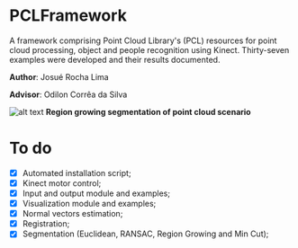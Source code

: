 # PCLFramework

A framework comprising Point Cloud Library's (PCL) resources for point cloud processing, object and people recognition using Kinect. Thirty-seven examples were developed and their results documented.

**Author**: Josué Rocha Lima

**Advisor**: Odilon Corrêa da Silva

![alt text](https://github.com/josuerocha/KinectFramework/blob/master/2%20-%20Exemplos%20implementa%C3%A7%C3%A3o/6%20-%20Algor%C3%ADtmos%20de%20segmenta%C3%A7%C3%A3o/REGION%20GROWING%20(RGB%20E%20DISTANCIA)/Results/RegionGrowingRGB.png "Region growing segmentation of point cloud scenario")
**Region growing segmentation of point cloud scenario**


# To do
- [X] Automated installation script;
- [X] Kinect motor control;
- [X] Input and output module and examples;
- [X] Visualization module and examples;
- [X] Normal vectors estimation;
- [X] Registration;
- [X] Segmentation (Euclidean, RANSAC, Region Growing and Min Cut);
